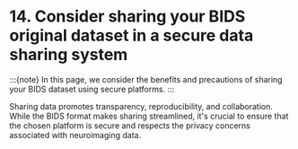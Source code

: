 # 14. Consider sharing your BIDS original dataset in a secure data sharing system
:::{note}
In this page, we consider the benefits and precautions of sharing your BIDS dataset using secure platforms.
:::

Sharing data promotes transparency, reproducibility, and collaboration. While the BIDS format makes sharing streamlined, it's crucial to ensure that the chosen platform is secure and respects the privacy concerns associated with neuroimaging data.

